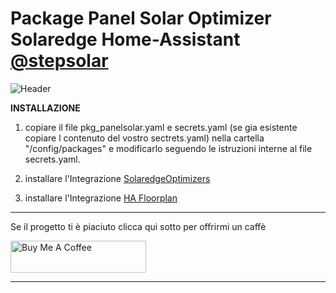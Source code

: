 # Package Panel Solar Optimizer Solaredge Home-Assistant [@stepsolar](https://github.com/stepsolar/) <!-- omit in toc -->

![Header](https://github.com/stepsolar/hassio-package-panel-solar/blob/main/img/panelsolar_new.png)

**INSTALLAZIONE**

1. copiare il file pkg_panelsolar.yaml e secrets.yaml (se gia esistente copiare l contenuto del vostro sectrets.yaml) nella cartella "/config/packages" e modificarlo seguendo le istruzioni interne al file secrets.yaml.

2. installare l'Integrazione [SolaredgeOptimizers](https://github.com/ProudElm/solaredgeoptimizers) <!-- omit in toc -->

3. installare l'Integrazione [HA Floorplan](https://github.com/ExperienceLovelace/ha-floorplan) <!-- omit in toc -->

____________________________________

Se il progetto ti è piaciuto clicca qui sotto per offrirmi un caffè

<a href="https://www.buymeacoffee.com/stepsolar" target="_blank"><img src="https://cdn.buymeacoffee.com/buttons/arial-black.png" alt="Buy Me A Coffee" style="height: 51px !important;width: 217px !important;" ></a>

------------------------------------

